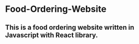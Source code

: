 # Food-Ordering-Website
## This is a food ordering website written in Javascript with React library. 
